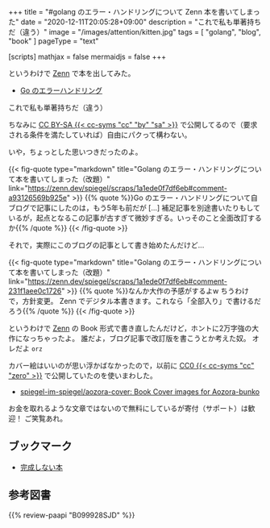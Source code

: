 +++
title = "#golang のエラー・ハンドリングについて Zenn 本を書いてしまった"
date =  "2020-12-11T20:05:28+09:00"
description = "これで私も単著持ちだ（違う）"
image = "/images/attention/kitten.jpg"
tags = [ "golang", "blog", "book" ]
pageType = "text"

[scripts]
  mathjax = false
  mermaidjs = false
+++

というわけで [Zenn] で本を出してみた。

- [Go のエラーハンドリング](https://zenn.dev/spiegel/books/error-handling-in-golang)

これで私も単著持ちだ（違う）

ちなみに [CC BY-SA {{< cc-syms "cc" "by" "sa" >}}](https://creativecommons.org/licenses/by-sa/4.0/ "Creative Commons — Attribution-ShareAlike 4.0 International — CC BY-SA 4.0") で公開してるので（要求される条件を満たしていれば）自由にパクって構わない。

いや，ちょっとした思いつきだったのよ。

{{< fig-quote type="markdown" title="Golang のエラー・ハンドリングについて本を書いてしまった（改題）" link="https://zenn.dev/spiegel/scraps/1a1ede0f7df6eb#comment-a93126569b925e" >}}
{{% quote %}}Go のエラー・ハンドリングについて自ブログで記事にしたのは，もう5年も前だが [...] 補足記事を別途書いたりもしているが，起点となるこの記事が古すぎて微妙すぎる。いっそのこと全面改訂するか{{% /quote %}}
{{< /fig-quote >}}

それで，実際にこのブログの記事として書き始めたんだけど...

{{< fig-quote type="markdown" title="Golang のエラー・ハンドリングについて本を書いてしまった（改題）" link="https://zenn.dev/spiegel/scraps/1a1ede0f7df6eb#comment-231f1aee0c1726" >}}
{{% quote %}}なんか大作の予感がするよw ちうわけで，方針変更。 Zenn でデジタル本書きます。これなら「全部入り」で書けるだろう{{% /quote %}}
{{< /fig-quote >}}

というわけで [Zenn] の Book 形式で書き直したんだけど，ホントに2万字強の大作になっちゃったよ。
誰だよ，ブログ記事で改訂版を書こうとか考えた奴。
オレだよ `orz`

カバー絵はいいのが思い浮かばなかったので，以前に [CC0 {{< cc-syms "cc" "zero" >}}](https://creativecommons.org/publicdomain/zero/1.0/ "Creative Commons — CC0 1.0 Universal") で公開していたのを使いまわした。

- [spiegel-im-spiegel/aozora-cover: Book Cover images for Aozora-bunko](https://github.com/spiegel-im-spiegel/aozora-cover)

お金を取れるような文章ではないので無料にしているが寄付（サポート）は歓迎！ ご笑覧あれ。

[Zenn]: https://zenn.dev/ "Zenn｜エンジニアのための情報共有コミュニティ"

## ブックマーク

- [完成しない本](https://zenn.dev/spiegel/articles/20200921-unfinished-book)

## 参考図書

{{% review-paapi "B099928SJD" %}} <!-- プログラミング言語Go -->
